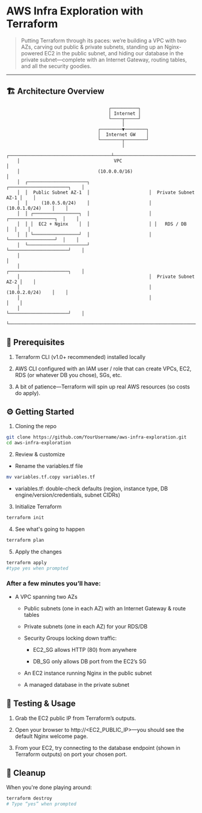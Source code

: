 # AWS Infra Exploration with Terraform

> Putting Terraform through its paces: we’re building a VPC with two AZs, carving out public & private subnets, standing up an Nginx-powered EC2 in the public subnet, and hiding our database in the private subnet—complete with an Internet Gateway, routing tables, and all the security goodies.

---

## 🏗️ Architecture Overview

```text
                                      ┌──────────┐
                                      │ Internet │
                                      └────┬─────┘
                                           │
                                  ┌────────▼────────┐
                                  │  Internet GW    │
                                  └────────┬────────┘
                                           │
    ┌──────────────────────────────────────┴─────────────────────────────────────┐
    │                                   VPC                                      │
    │                             (10.0.0.0/16)                                  │
    │  ┌──────────────────────┐                      ┌──────────────────────┐    │
    │  │  Public Subnet AZ-1  │                      │  Private Subnet AZ-1 │    │
    │  │     (10.0.5.0/24)    │                      │     (10.0.1.0/24)    │    │
    │  │ ┌─────────────────┐  │                      │ ┌─────────────────┐  │    │
    │  │ │  EC2 + Nginx    │  │                      │ │   RDS / DB      │  │    │
    │  │ └─────────────────┘  │                      │ └─────────────────┘  │    │
    │  └──────────────────────┘                      └──────────────────────┘    │
    │                                                                            │
    │                                                ┌──────────────────────┐    │
    │                                                │  Private Subnet AZ-2 │    │
    │                                                │     (10.0.2.0/24)    │    │
    │                                                │                      │    │
    │                                                └──────────────────────┘    │
    └────────────────────────────────────────────────────────────────────────────┘
```

## 🔌 Prerequisites

1. Terraform CLI (v1.0+ recommended) installed locally

2. AWS CLI configured with an IAM user / role that can create VPCs, EC2, RDS (or whatever DB you chose), SGs, etc.

3. A bit of patience—Terraform will spin up real AWS resources (so costs do apply).

## ⚙️ Getting Started

1. Cloning the repo

```bash
git clone https://github.com/YourUsername/aws-infra-exploration.git
cd aws-infra-exploration
```

2. Review & customize

- Rename the variables.tf file

```bash
mv variables.tf.copy variables.tf
```

- variables.tf: double-check defaults (region, instance type, DB engine/version/credentials, subnet CIDRs)

3. Initialize Terraform

```bash
terraform init
```

4. See what's going to happen

```bash
terraform plan
```

5. Apply the changes

```bash
terraform apply
#type yes when prompted
```

### After a few minutes you’ll have:

- A VPC spanning two AZs

  - Public subnets (one in each AZ) with an Internet Gateway & route tables

  - Private subnets (one in each AZ) for your RDS/DB

  - Security Groups locking down traffic:

    - EC2_SG allows HTTP (80) from anywhere

    - DB_SG only allows DB port from the EC2’s SG

  - An EC2 instance running Nginx in the public subnet

  - A managed database in the private subnet

## 🚀 Testing & Usage

1. Grab the EC2 public IP from Terraform’s outputs.

2. Open your browser to http://<EC2_PUBLIC_IP>—you should see the default Nginx welcome page.

3. From your EC2, try connecting to the database endpoint (shown in Terraform outputs) on port your chosen port.

## 🧹 Cleanup

When you're done playing around:

```bash
terraform destroy
# Type “yes” when prompted
```
